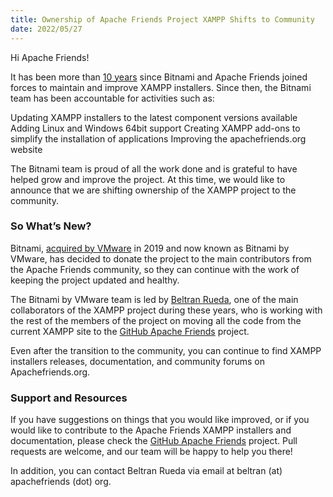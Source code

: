 ```yaml
---
title: Ownership of Apache Friends Project XAMPP Shifts to Community
date: 2022/05/27
---
```


Hi Apache Friends!

It has been more than [10 years](https://www.apachefriends.org/blog/news-article-203924.html) since Bitnami and Apache Friends joined forces to maintain and improve XAMPP installers. Since then, the Bitnami team has been accountable for activities such as: 

Updating XAMPP installers to the latest component versions available
Adding Linux and Windows 64bit support 
Creating XAMPP add-ons to simplify the installation of applications
Improving the apachefriends.org website

The Bitnami team is proud of all the work done and is grateful to have helped grow and improve the project. At this time, we would like to announce that we are shifting ownership of the XAMPP project to the community. 

### So What’s New? 

Bitnami, [acquired by VMware](https://blogs.vmware.com/cloud/2019/05/15/vmware-to-acquire-bitnami/) in 2019 and now known as Bitnami by VMware, has decided to donate the project to the main contributors from the Apache Friends community, so they can continue with the work of keeping the project updated and healthy. 

The Bitnami by VMware team is led by [Beltran Rueda](https://www.apachefriends.org/about.html), one of the main collaborators of the XAMPP project during these years, who is working with the rest of the members of the project on moving all the code from the current XAMPP site to the [GitHub Apache Friends](https://github.com/apachefriends) project.

Even after the transition to the community, you can continue to find XAMPP installers releases, documentation, and community forums on Apachefriends.org. 

### Support and Resources

If you have suggestions on things that you would like improved, or if you would like to contribute to the Apache Friends XAMPP installers and documentation, please check the [GitHub Apache Friends](https://github.com/apachefriends) project. Pull requests are welcome, and our team will be happy to help you there! 

In addition, you can contact Beltran Rueda via email at beltran (at) apachefriends (dot) org.
